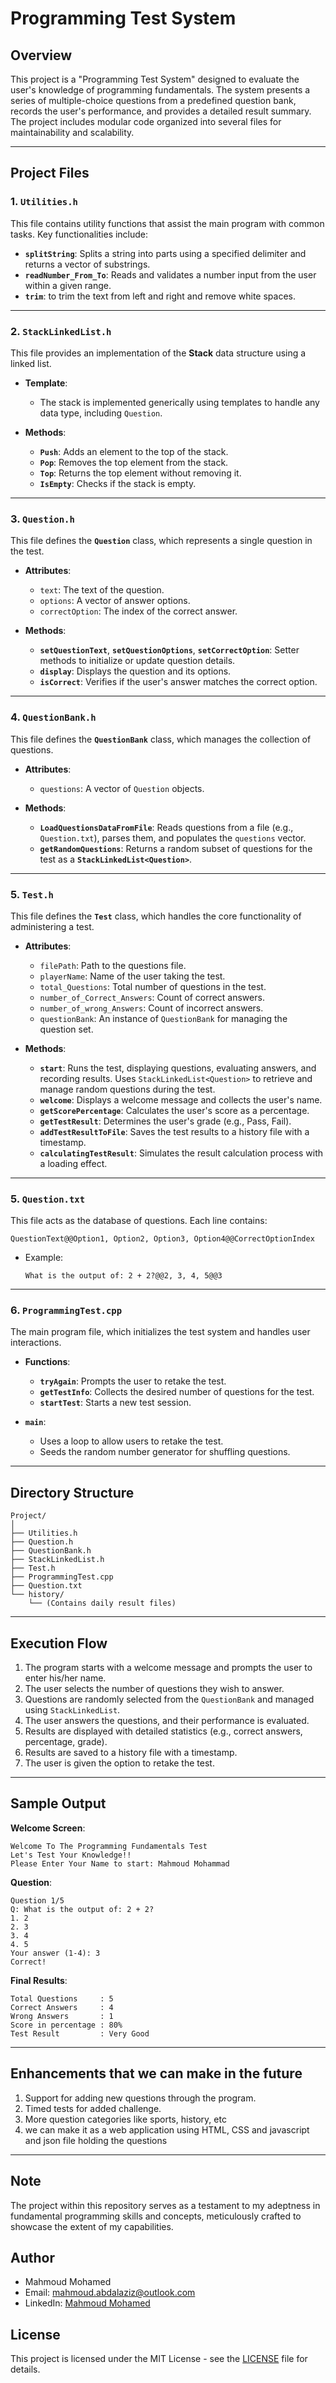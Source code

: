 
# Programming Test System

## Overview
This project is a "Programming Test System" designed to evaluate the user's knowledge of programming fundamentals. The system presents a series of multiple-choice questions from a predefined question bank, records the user's performance, and provides a detailed result summary. The project includes modular code organized into several files for maintainability and scalability.

---

## Project Files

### 1. `Utilities.h`
This file contains utility functions that assist the main program with common tasks. Key functionalities include:

- **`splitString`**: Splits a string into parts using a specified delimiter and returns a vector of substrings.
- **`readNumber_From_To`**: Reads and validates a number input from the user within a given range.
- **`trim`**: to trim the text from left and right and remove white spaces.

---

### 2. `StackLinkedList.h`
This file provides an implementation of the **Stack** data structure using a linked list.

- **Template**:
  - The stack is implemented generically using templates to handle any data type, including `Question`.

- **Methods**:
  - **`Push`**: Adds an element to the top of the stack.
  - **`Pop`**: Removes the top element from the stack.
  - **`Top`**: Returns the top element without removing it.
  - **`IsEmpty`**: Checks if the stack is empty.

---

### 3. `Question.h`
This file defines the **`Question`** class, which represents a single question in the test.

- **Attributes**:
  - `text`: The text of the question.
  - `options`: A vector of answer options.
  - `correctOption`: The index of the correct answer.

- **Methods**:
  - **`setQuestionText`**, **`setQuestionOptions`**, **`setCorrectOption`**: Setter methods to initialize or update question details.
  - **`display`**: Displays the question and its options.
  - **`isCorrect`**: Verifies if the user's answer matches the correct option.

---

### 4. `QuestionBank.h`
This file defines the **`QuestionBank`** class, which manages the collection of questions.

- **Attributes**:
  - `questions`: A vector of `Question` objects.

- **Methods**:
  - **`LoadQuestionsDataFromFile`**: Reads questions from a file (e.g., `Question.txt`), parses them, and populates the `questions` vector.
  - **`getRandomQuestions`**: Returns a random subset of questions for the test as a **`StackLinkedList<Question>`**.

---

### 5. `Test.h`
This file defines the **`Test`** class, which handles the core functionality of administering a test.

- **Attributes**:
  - `filePath`: Path to the questions file.
  - `playerName`: Name of the user taking the test.
  - `total_Questions`: Total number of questions in the test.
  - `number_of_Correct_Answers`: Count of correct answers.
  - `number_of_wrong_Answers`: Count of incorrect answers.
  - `questionBank`: An instance of `QuestionBank` for managing the question set.

- **Methods**:
  - **`start`**: Runs the test, displaying questions, evaluating answers, and recording results. Uses `StackLinkedList<Question>` to retrieve and manage random questions during the test.
  - **`welcome`**: Displays a welcome message and collects the user's name.
  - **`getScorePercentage`**: Calculates the user's score as a percentage.
  - **`getTestResult`**: Determines the user's grade (e.g., Pass, Fail).
  - **`addTestResultToFile`**: Saves the test results to a history file with a timestamp.
  - **`calculatingTestResult`**: Simulates the result calculation process with a loading effect.

---

### 5. `Question.txt`
This file acts as the database of questions. Each line contains:

```
QuestionText@@Option1, Option2, Option3, Option4@@CorrectOptionIndex
```

- Example:
  ```
  What is the output of: 2 + 2?@@2, 3, 4, 5@@3
  ```

---

### 6. `ProgrammingTest.cpp`
The main program file, which initializes the test system and handles user interactions.

- **Functions**:
  - **`tryAgain`**: Prompts the user to retake the test.
  - **`getTestInfo`**: Collects the desired number of questions for the test.
  - **`startTest`**: Starts a new test session.

- **`main`**:
  - Uses a loop to allow users to retake the test.
  - Seeds the random number generator for shuffling questions.

---

## Directory Structure

```
Project/
│
├── Utilities.h
├── Question.h
├── QuestionBank.h
├── StackLinkedList.h
├── Test.h
├── ProgrammingTest.cpp
├── Question.txt
└── history/
    └── (Contains daily result files)
```

---

## Execution Flow

1. The program starts with a welcome message and prompts the user to enter his/her name.
2. The user selects the number of questions they wish to answer.
3. Questions are randomly selected from the `QuestionBank` and managed using `StackLinkedList`.
4. The user answers the questions, and their performance is evaluated.
5. Results are displayed with detailed statistics (e.g., correct answers, percentage, grade).
6. Results are saved to a history file with a timestamp.
7. The user is given the option to retake the test.

---

## Sample Output

**Welcome Screen**:
```
Welcome To The Programming Fundamentals Test
Let's Test Your Knowledge!!
Please Enter Your Name to start: Mahmoud Mohammad
```

**Question**:
```
Question 1/5
Q: What is the output of: 2 + 2?
1. 2
2. 3
3. 4
4. 5
Your answer (1-4): 3
Correct!
```

**Final Results**:
```
Total Questions     : 5
Correct Answers     : 4
Wrong Answers       : 1
Score in percentage : 80%
Test Result         : Very Good
```

---

## Enhancements that we can make in the future

1. Support for adding new questions through the program.
2. Timed tests for added challenge.
3. More question categories like sports, history, etc
4. we can make it as a web application using HTML, CSS and javascript and json file holding the questions

---

## Note

The project within this repository serves as a testament to my adeptness in fundamental programming skills and concepts, meticulously crafted to showcase the extent of my capabilities.

## Author

- Mahmoud Mohamed
- Email: mahmoud.abdalaziz@outlook.com
- LinkedIn: [Mahmoud Mohamed](https://www.linkedin.com/in/mahmoud-mohamed-abd/)

## License

This project is licensed under the MIT License - see the [LICENSE](LICENSE) file for details.